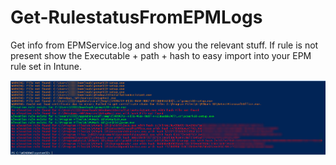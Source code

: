 # Get-RulestatusFromEPMLogs
Get info from EPMService.log and show you the relevant stuff. If rule is not present show the Executable + path + hash to easy import into your EPM rule set in Intune.

![alt text](https://github.com/mmelkersen/EndpointManager/blob/main/Content/EPMDemo.png)